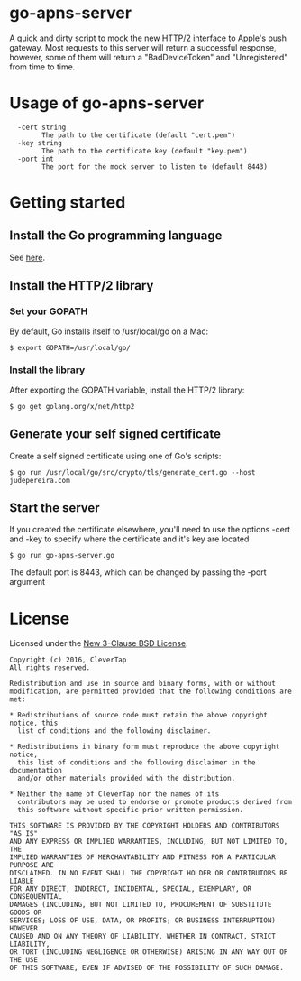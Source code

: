 go-apns-server
==============

A quick and dirty script to mock the new HTTP/2 interface to Apple's push gateway.
Most requests to this server will return a successful response, however, some of
them will return a "BadDeviceToken" and "Unregistered" from time to time.

# Usage of go-apns-server
```
  -cert string
    	The path to the certificate (default "cert.pem")
  -key string
    	The path to the certificate key (default "key.pem")
  -port int
    	The port for the mock server to listen to (default 8443)
```

# Getting started
## Install the Go programming language
See [here](https://golang.org/doc/install).

## Install the HTTP/2 library
### Set your GOPATH
By default, Go installs itself to /usr/local/go on a Mac:
```
$ export GOPATH=/usr/local/go/
```

### Install the library
After exporting the GOPATH variable, install the HTTP/2 library:
```
$ go get golang.org/x/net/http2
```

## Generate your self signed certificate
Create a self signed certificate using one of Go's scripts:
```
$ go run /usr/local/go/src/crypto/tls/generate_cert.go --host judepereira.com
```

## Start the server
If you created the certificate elsewhere, you'll need to use the
options -cert and -key to specify where the certificate and it's key are located
```
$ go run go-apns-server.go
```

The default port is 8443, which can be changed by passing the -port argument

# License
Licensed under the [New 3-Clause BSD License](http://opensource.org/licenses/BSD-3-Clause).

```
Copyright (c) 2016, CleverTap
All rights reserved.

Redistribution and use in source and binary forms, with or without
modification, are permitted provided that the following conditions are met:

* Redistributions of source code must retain the above copyright notice, this
  list of conditions and the following disclaimer.

* Redistributions in binary form must reproduce the above copyright notice,
  this list of conditions and the following disclaimer in the documentation
  and/or other materials provided with the distribution.

* Neither the name of CleverTap nor the names of its
  contributors may be used to endorse or promote products derived from
  this software without specific prior written permission.

THIS SOFTWARE IS PROVIDED BY THE COPYRIGHT HOLDERS AND CONTRIBUTORS "AS IS"
AND ANY EXPRESS OR IMPLIED WARRANTIES, INCLUDING, BUT NOT LIMITED TO, THE
IMPLIED WARRANTIES OF MERCHANTABILITY AND FITNESS FOR A PARTICULAR PURPOSE ARE
DISCLAIMED. IN NO EVENT SHALL THE COPYRIGHT HOLDER OR CONTRIBUTORS BE LIABLE
FOR ANY DIRECT, INDIRECT, INCIDENTAL, SPECIAL, EXEMPLARY, OR CONSEQUENTIAL
DAMAGES (INCLUDING, BUT NOT LIMITED TO, PROCUREMENT OF SUBSTITUTE GOODS OR
SERVICES; LOSS OF USE, DATA, OR PROFITS; OR BUSINESS INTERRUPTION) HOWEVER
CAUSED AND ON ANY THEORY OF LIABILITY, WHETHER IN CONTRACT, STRICT LIABILITY,
OR TORT (INCLUDING NEGLIGENCE OR OTHERWISE) ARISING IN ANY WAY OUT OF THE USE
OF THIS SOFTWARE, EVEN IF ADVISED OF THE POSSIBILITY OF SUCH DAMAGE.
```